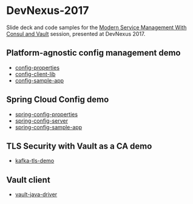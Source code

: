 DevNexus-2017
=============
Slide deck and code samples for the 
[Modern Service Management With Consul and Vault](http://devnexus.com/s/devnexus2017/presentations/17234) session, 
presented at DevNexus 2017.

Platform-agnostic config management demo
----------------------------------------
* [config-properties](https://github.com/steve-perkins/config-properties)
* [config-client-lib](https://github.com/steve-perkins/config-client-lib)
* [config-sample-app](https://github.com/steve-perkins/config-sample-app)

Spring Cloud Config demo
------------------------
* [spring-config-properties](https://github.com/steve-perkins/spring-config-properties)
* [spring-config-server](https://github.com/steve-perkins/spring-config-server)
* [spring-config-sample-app](https://github.com/steve-perkins/spring-config-sample-app)

TLS Security with Vault as a CA demo
------------------------------------
* [kafka-tls-demo](https://github.com/steve-perkins/kafka-tls-demo)

Vault client
------------
* [vault-java-driver](https://github.com/BetterCloud/vault-java-driver)

